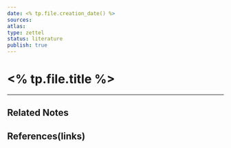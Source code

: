 ```yaml
---
date: <% tp.file.creation_date() %>
sources: 
atlas: 
type: zettel
status: literature
publish: true
---
```

# <% tp.file.title %>


---
## Related Notes

## References(links)
